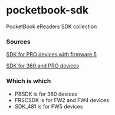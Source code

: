 # pocketbook-sdk
PocketBook eReaders SDK collection

### Sources

[SDK for PRO devices with firmware 5](https://github.com/pocketbook-free/SDK_481)

[SDK for 360 and PRO devices](https://sourceforge.net/projects/pocketbook-free/files/PocketBook_Pro_SDK_Linux_1.1/)

### Which is which

 - PBSDK is for 360 devices
 - FRSCSDK is for FW2 and FW4 devices
 - SDK_481 is for FW5 devices
 